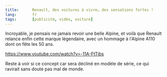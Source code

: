 ```yaml
---
title:      Renault, des voitures à vivre… des sensations fortes !
lang:       fr
tags:       [publicité, vidéo, voiture]
---
```


Incroyable, je pensais ne jamais revoir une belle Alpine, et voilà que Renault relance enfin cette marque légendaire, avec un hommage à l'Alpine A110 dont on fête les 50 ans.

https://www.youtube.com/watch?v=-11A-FtTibs

Reste à voir si ce concept car sera décliné en modèle de série, ce qui ravirait sans doute pas mal de monde.

